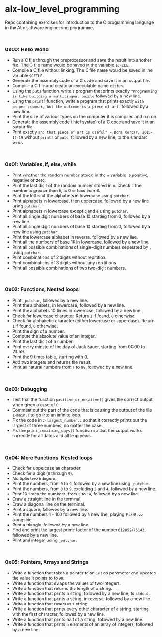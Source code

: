 # alx-low_level_programming
Repo containing exercises for introduction to the C programming language in the ALx software engineering programme.

<br />

### 0x00: Hello World
- Run a C file through the preprocessor and save the result into another file. The C file name would be saved in the variable `$CFILE`.
- Compile a C file without linking. The C file name would be saved in the variable `$CFILE`.
- Generate the assembly code of a C code and save it in an output file.
- Compiile a C file and create an executable name `cisfun`.
- Using the `puts` function, write a program that prints exactly `"Programming is like building a multilingual puzzle` followed by a new line.
- Using the `printf` function, write a program that prints exactly `with proper grammar, but the outcome is a piece of art,` followed by a new line.
- Print the size of various types on the computer it is compiled and run on.
- Generate the assembly code (Intel syntax) of a C code and save it in an output file.
- Print exactly `and that piece of art is useful" - Dora Korpar, 2015-10-19` without `printf` or `puts`, followed by a new line, to the standard error.

<br />

### 0x01: Variables, if, else, while
- Print whether the random number stored in the `n` variable is positive, negative or zero.
- Print the last digit of the random number stored in `n`. Check if the number is greater than 5, is 0 or less than 6.
- Print the lettrs of the alphabets in lowercase using `putchar`.
- Print alphabets in lowercase, then uppercase, followed by a new line using `putchar`.
- Print alphabets in lowercase except `q` and `e` using `putchar`.
- Print all single digit numbers of base 10 starting from 0, followed by a new line.
- Print all single digit numbers of base 10 starting from 0, followed by a new line using `putchar`.
- Print the lowercase alphabet in reverse, followed by a new line.
- Print all the numbers of base 16 in lowercase, followed by a new line. 
- Print all possible combinations of single-digit numbers seperated by `, ` using `putchar`.
- Print combinations of 2 digits without repitition.
- Print combinations of 3 digits without  any repititions.
- Print all possible combinations of two two-digit numbers.

<br />

### 0x02: Functions, Nested loops
- Print `_putchar`, followed by a new line.
- Print the alphabets, in lowercase, followed by a new line.
- Print the alphabets 10 times in lowercase, followed by a new line.
- Check for lowercase character. Return `1` if found, `0` otherwise.
- Check for alphabetic character (either lowercase or uppercase). Return `1` if found, `0` otherwise.
- Print the sign of a number.
- Compute the absolute value of an integer.
- Print the last digit of a number.
- Print every minute of the day of Jack Bauer, starting from 00:00 to 23:59.
- Print the 9 times table, starting with 0.
- Add two integers and returns the result.
- Print all natural numbers from `n` to `98`, followed by a new line.

<br />

### 0x03: Debugging
- Test that the function `positive_or_negative()` gives the correct output when given a case of `0`.
- Comment out the part of the code that is causing the output of the file `1-main.c` to go into an infinite loop.
- Fix the code in `2-largest_number.c` so that it correctly prints out the largest of three numbers, no matter the case.
- Fix the `print_remaining_days()` function so that the output works correctly for all dates and all leap years.

<br />

### 0x04: More Functions, Nested loops
- Check for uppercase an character.
- Check for a digit (`0` through `9`).
- Multiplie two integers.
- Print the numbers, from `0` to `9`, followed by a new line using `_putchar`.
- Print the numbers, from `0` to `9`, excluding `2` and `4`, followed by a new line.
- Print 10 times the numbers, from `0` to `14`, followed by a new line.
- Draw a straight line in the terminal.
- Draw a diagonal line on the terminal.
- Print a square, followed by a new line.
- Print the numbers 1 - 100 followed by a new line, playing `FizzBuzz` alongside.
- Print a triangle, followed by a new line.
- Find and print the largest prime factor of the number `612852475143`, followed by a new line.
- Print and integer using `_putchar`.

<br />

### 0x05: Pointers, Arrays and Strings
- Write a function that takes a pointer to an `int` as parameter and updates the value it points to to `98`.
- Write a function that swaps the values of two integers.
- Write a function that returns the length of a string.
- Write a function that prints a string, followed by a new line, to `stdout`.
- Write a function that prints a string, in reverse, followed by a new line.
- Write a function that reverses a string.
- Write a function that prints every other character of a string, starting with the first character, followed by a new line.
- Write a function that prints half of a string, followed by a new line.
- Write a function that prints `n` elements of an array of integers, followed by a new line.
